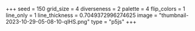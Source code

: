 +++
seed = 150
grid_size = 4
diverseness = 2
palette = 4
flip_colors = 1
line_only = 1
line_thickness = 0.7049372996274625
image = "thumbnail-2023-10-29-05-08-10-qlHS.png"
type = "p5js"
+++

